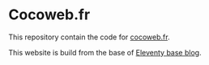 # Cocoweb.fr

This repository contain the code for [cocoweb.fr](https://cocoweb.fr/).

This website is build from the base of [Eleventy base blog](https://github.com/11ty/eleventy-base-blog).
